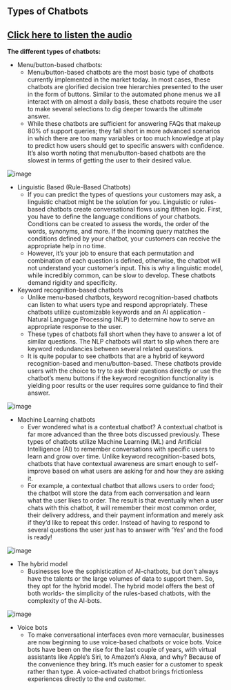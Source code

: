 ## Types of Chatbots
## [Click here to listen the audio]()

**The different types of chatbots:**
- Menu/button-based chatbots: 
    - Menu/button-based chatbots are the most basic type of chatbots currently implemented in the market today. In most cases, these chatbots are glorified decision tree hierarchies presented to the user in the form of buttons. Similar to the automated phone menus we all interact with on almost a daily basis, these chatbots require the user to make several selections to dig deeper towards the ultimate answer.
    - While these chatbots are sufficient for answering FAQs that makeup 80% of support queries; they fall short in more advanced scenarios in which there are too many variables or too much knowledge at play to predict how users should get to specific answers with confidence. It’s also worth noting that menu/button-based chatbots are the slowest in terms of getting the user to their desired value.

![image](https://user-images.githubusercontent.com/79050917/144043233-0188da54-ca7f-4e70-b077-6d13e843884a.png)

- Linguistic Based (Rule-Based Chatbots)
    - If you can predict the types of questions your customers may ask, a linguistic chatbot might be the solution for you. Linguistic or rules-based chatbots create conversational flows using if/then logic. First, you have to define the language conditions of your chatbots. Conditions can be created to assess the words, the order of the words, synonyms, and more. If the incoming query matches the conditions defined by your chatbot, your customers can receive the appropriate help in no time. 
    - However, it’s your job to ensure that each permutation and combination of each question is defined, otherwise, the chatbot will not understand your customer’s input. This is why a linguistic model, while incredibly common, can be slow to develop. These chatbots demand rigidity and specificity.
- Keyword recognition-based chatbots
   - Unlike menu-based chatbots, keyword recognition-based chatbots can listen to what users type and respond appropriately. These chatbots utilize customizable keywords and an AI application - Natural Language Processing (NLP) to determine how to serve an appropriate response to the user.
   - These types of chatbots fall short when they have to answer a lot of similar questions. The NLP chatbots will start to slip when there are keyword redundancies between several related questions.
   - It is quite popular to see chatbots that are a hybrid of keyword recognition-based and menu/button-based. These chatbots provide users with the choice to try to ask their questions directly or use the chatbot’s menu buttons if the keyword recognition functionality is yielding poor results or the user requires some guidance to find their answer.

![image](https://user-images.githubusercontent.com/79050917/144043330-dda0a772-5b5f-4668-bdf9-d2acb8afe4e5.png)

- Machine Learning chatbots
    - Ever wondered what is a contextual chatbot? A contextual chatbot is far more advanced than the three bots discussed previously. These types of chatbots utilize Machine Learning (ML) and Artificial Intelligence (AI) to remember conversations with specific users to learn and grow over time. Unlike keyword recognition-based bots, chatbots that have contextual awareness are smart enough to self-improve based on what users are asking for and how they are asking it.
    - For example, a contextual chatbot that allows users to order food; the chatbot will store the data from each conversation and learn what the user likes to order. The result is that eventually when a user chats with this chatbot, it will remember their most common order, their delivery address, and their payment information and merely ask if they’d like to repeat this order. Instead of having to respond to several questions the user just has to answer with ‘Yes’ and the food is ready! 

![image](https://user-images.githubusercontent.com/79050917/144043416-5fe70e0e-f3b5-4960-b84b-a5ced48d004f.png)

- The hybrid model
    - Businesses love the sophistication of AI-chatbots, but don’t always have the talents or the large volumes of data to support them. So, they opt for the hybrid model. The hybrid model offers the best of both worlds- the simplicity of the rules-based chatbots, with the complexity of the AI-bots. 

![image](https://user-images.githubusercontent.com/79050917/144043485-7927d786-83e5-4079-b7dc-6c3c9b9929b9.png)

- Voice bots
    - To make conversational interfaces even more vernacular, businesses are now beginning to use voice-based chatbots or voice bots. Voice bots have been on the rise for the last couple of years, with virtual assistants like Apple’s Siri, to Amazon’s Alexa, and why? Because of the convenience they bring. It’s much easier for a customer to speak rather than type. A voice-activated chatbot brings frictionless experiences directly to the end customer.

